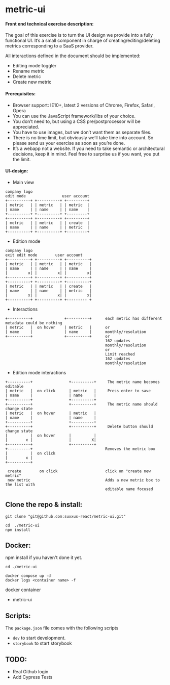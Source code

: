 # metric-ui

#### Front end technical exercise description:

The goal of this exercise is to turn the UI design we provide into a fully functional UI. It’s a small component in charge of creating/editing/deleting metrics corresponding to a
SaaS provider.

All interactions defined in the document should be implemented:

- Editing mode toggler
- Rename metric
- Delete metric
- Create new metric

#### Prerequisites:

- Browser support: IE10+, latest 2 versions of Chrome, Firefox, Safari, Opera
- You can use the JavaScript framework/libs of your choice.
- You don’t need to, but using a CSS pre/postprocessor will be appreciated.
- You have to use images, but we don’t want them as separate files.
- There is no time limit, but obviously we’ll take time into account. So please send us your exercise as soon as you’re done.
- It’s a webapp not a website. If you need to take semantic or architectural decisions, keep it in mind.
  Feel free to surprise us if you want, you put the limit.

#### UI-design:

- Main view

```
company logo
edit mode                user account
+----------+ +----------+ +---------+
| metric   | | metric   | | metric  |
| name     | | name     | | name    |
+----------+ +----------+ +---------+
+----------+ +----------+ +---------+
| metric   | | metric   | | create  |
| name     | | name     | | metric  |
+----------+ +----------+ +---------+
```

- Edition mode

```
company logo
exit edit mode        user account
+----------+ +----------+ +----------+
| metric   | | metric   | | metric   |
| name     | | name     | | name     |
|         x| |         x| |         x|
+----------+ +----------+ +----------+
+----------+ +----------+ +----------+
| metric   | | metric   | | create   |
| name     | | name     | | metric   |
|         x| |         x| |         x|
+----------+ +----------+ +--------- +
```

- Interactions

```
+----------+              +----------+      each metric has different metadata could be nothing
| metric   |  on hover    | metric   |      or
| name     |              | name     |      monthly/resolution
+----------+              +----------+      or
                                            162 updates
                                            monthly/resolution
                                            or
                                            Limit reached
                                            162 updates
                                            monthly/resolution
```

- Edition mode interactions

```
+----------+                +----------+     The metric name becomes editable
| metric   |  on click      | metric   |     Press enter to save
| name     |                | name     |
+----------+                +----------+
+----------+                +----------+     The metric name should change state
| metric   |  on hover      | metric   |
| name     |                | name     |
+----------+                +----------+
+----------+                +----------+     Delete button should change state
|          |  on hover      |          |
|        x |                |         X|
+----------+                +----------+
+----------+                                Removes the metric box
|          |  on click
|        x |
+----------+

 create        on click                     click on "create new metric"
 new metric                                 Adds a new metric box to the list with
                                            editable name focused
```

## Clone the repo & install:

```
git clone "git@github.com:suxxus-react/metric-ui.git"

cd  ./metric-ui
npm install
```

## Docker:

npm install if you haven't done it yet.

```
cd ./metric-ui

docker compose up -d
docker logs <container name> -f

```

docker container

- metric-ui

## Scripts:

The `package.json` file comes with the following scripts

- `dev` to start development.
- `storybook` to start storybook

## TODO:

- Real Github login
- Add Cypress Tests
